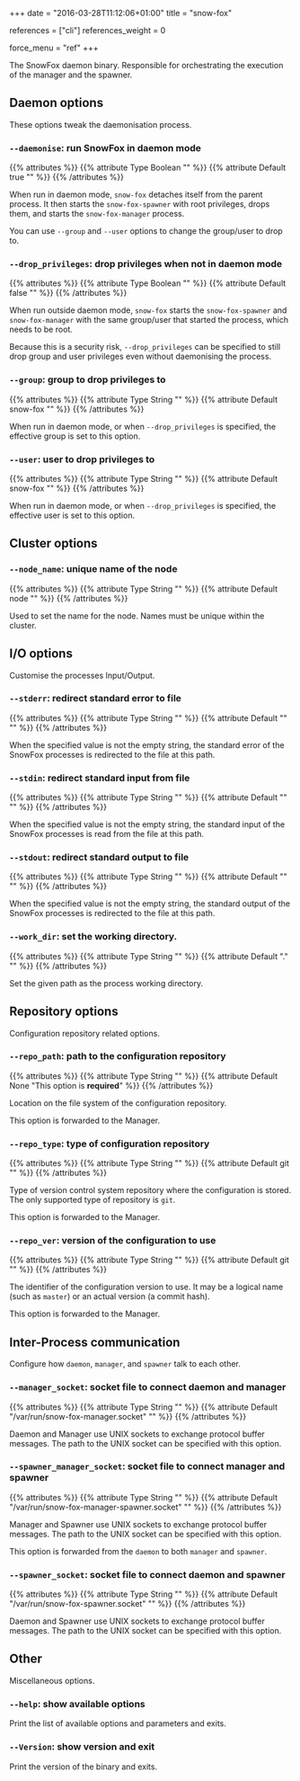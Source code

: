 +++
date = "2016-03-28T11:12:06+01:00"
title = "snow-fox"

references = ["cli"]
references_weight = 0

force_menu = "ref"
+++

The SnowFox daemon binary.
Responsible for orchestrating the execution of the manager and the spawner.
<!--more-->


Daemon options
--------------
These options tweak the daemonisation process.


### `--daemonise`: run SnowFox in daemon mode
{{% attributes %}}
{{% attribute Type Boolean "" %}}
{{% attribute Default true "" %}}
{{% /attributes %}}

When run in daemon mode, `snow-fox` detaches itself from the parent process.
It then starts the `snow-fox-spawner` with root privileges, drops them, and
starts the `snow-fox-manager` process.

You can use `--group` and `--user` options to change the group/user
to drop to.


### `--drop_privileges`: drop privileges when not in daemon mode
{{% attributes %}}
{{% attribute Type Boolean "" %}}
{{% attribute Default false "" %}}
{{% /attributes %}}

When run outside daemon mode, `snow-fox` starts the `snow-fox-spawner` and
`snow-fox-manager` with the same group/user that started the process, which needs to be root.

Because this is a security risk, `--drop_privileges` can be specified to still
drop group and user privileges even without daemonising the process.


### `--group`: group to drop privileges to
{{% attributes %}}
{{% attribute Type String "" %}}
{{% attribute Default snow-fox "" %}}
{{% /attributes %}}

When run in daemon mode, or when `--drop_privileges` is specified,
the effective group is set to this option.


### `--user`: user to drop privileges to
{{% attributes %}}
{{% attribute Type String "" %}}
{{% attribute Default snow-fox "" %}}
{{% /attributes %}}

When run in daemon mode, or when `--drop_privileges` is specified,
the effective user is set to this option.


Cluster options
---------------
### `--node_name`: unique name of the node
{{% attributes %}}
{{% attribute Type String "" %}}
{{% attribute Default node "" %}}
{{% /attributes %}}

Used to set the name for the node.
Names must be unique within the cluster.


I/O options
-----------
Customise the processes Input/Output.


### `--stderr`: redirect standard error to file
{{% attributes %}}
{{% attribute Type String "" %}}
{{% attribute Default "" "" %}}
{{% /attributes %}}

When the specified value is not the empty string, the standard error
of the SnowFox processes is redirected to the file at this path.


### `--stdin`: redirect standard input from file
{{% attributes %}}
{{% attribute Type String "" %}}
{{% attribute Default "" "" %}}
{{% /attributes %}}

When the specified value is not the empty string, the standard input
of the SnowFox processes is read from the file at this path.


### `--stdout`: redirect standard output to file
{{% attributes %}}
{{% attribute Type String "" %}}
{{% attribute Default "" "" %}}
{{% /attributes %}}

When the specified value is not the empty string, the standard output
of the SnowFox processes is redirected to the file at this path.


### `--work_dir`: set the working directory.
{{% attributes %}}
{{% attribute Type String "" %}}
{{% attribute Default "." "" %}}
{{% /attributes %}}

Set the given path as the process working directory.


Repository options
------------------
Configuration repository related options.


### `--repo_path`: path to the configuration repository
{{% attributes %}}
{{% attribute Type String "" %}}
{{% attribute Default None "This option is **required**" %}}
{{% /attributes %}}

Location on the file system of the configuration repository.

This option is forwarded to the Manager.


### `--repo_type`: type of configuration repository
{{% attributes %}}
{{% attribute Type String "" %}}
{{% attribute Default git "" %}}
{{% /attributes %}}

Type of version control system repository where the configuration is stored.
The only supported type of repository is `git`.

This option is forwarded to the Manager.


### `--repo_ver`: version of the configuration to use
{{% attributes %}}
{{% attribute Type String "" %}}
{{% attribute Default git "" %}}
{{% /attributes %}}

The identifier of the configuration version to use.
It may be a logical name (such as `master`) or an actual version
(a commit hash).

This option is forwarded to the Manager.


Inter-Process communication
---------------------------
Configure how `daemon`, `manager`, and `spawner` talk to each other.


### `--manager_socket`: socket file to connect daemon and manager
{{% attributes %}}
{{% attribute Type String "" %}}
{{% attribute Default "/var/run/snow-fox-manager.socket" "" %}}
{{% /attributes %}}

Daemon and Manager use UNIX sockets to exchange protocol buffer messages.
The path to the UNIX socket can be specified with this option.


### `--spawner_manager_socket`: socket file to connect manager and spawner
{{% attributes %}}
{{% attribute Type String "" %}}
{{% attribute Default "/var/run/snow-fox-manager-spawner.socket" "" %}}
{{% /attributes %}}

Manager and Spawner use UNIX sockets to exchange protocol buffer messages.
The path to the UNIX socket can be specified with this option.

This option is forwarded from the `daemon` to both `manager` and `spawner`.


### `--spawner_socket`: socket file to connect daemon and spawner
{{% attributes %}}
{{% attribute Type String "" %}}
{{% attribute Default "/var/run/snow-fox-spawner.socket" "" %}}
{{% /attributes %}}

Daemon and Spawner use UNIX sockets to exchange protocol buffer messages.
The path to the UNIX socket can be specified with this option.


Other
-----
Miscellaneous options.


### `--help`: show available options
Print the list of available options and parameters and exits.

### `--Version`: show version and exit
Print the version of the binary and exits.
